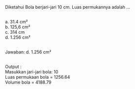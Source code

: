 Diketahui Bola berjari-jari 10 cm. Luas permukannya adalah …

<br>a. 31.4 cm²
<br>b. 125,6 cm²
<br>c. 314 cm
<br>d. 1.256 cm²

<br>Jawaban: d. 1.256 cm²

<br>Output : 
<br>Masukkan jari-jari bola: 10
<br>Luas permukaan bola = 1256.64
<br>Volume bola = 4188.79
